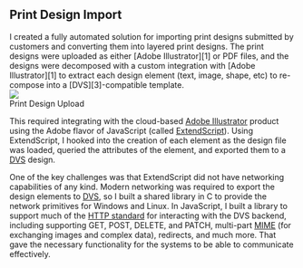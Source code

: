 ## Print Design Import

<div class="pure-g">
<div class="pure-u-2-3" markdown="1">
I created a fully automated solution for importing print designs submitted by customers
and converting them into layered print designs. The print designs were uploaded as
either [Adobe Illustrator][1] or PDF files, and the designs were decomposed with a
custom integration with [Adobe Illustrator][1] to extract each design element (text,
image, shape, etc) to re-compose into a [DVS][3]-compatible template.
</div>

<div class="pure-u-1-3">
  <img class="screenshot" src="/images/opensoft/smock-upload.png">
  <figcaption>Print Design Upload</figcaption>
</div>
</div>

This required integrating with the cloud-based [Adobe Illustrator][1] product using the
Adobe flavor of JavaScript (called [ExtendScript][2]). Using ExtendScript, I hooked into
the creation of each element as the design file was loaded, queried the attributes of the
element, and exported them to a [DVS][3] design.

One of the key challenges was that ExtendScript did not have networking capabilities of
any kind. Modern networking was required to export the design elements to [DVS][3], so I
built a shared library in C to provide the network primitives for Windows and Linux. In
JavaScript, I built a library to support much of the [HTTP standard][4] for interacting
with the DVS backend, including supporting GET, POST, DELETE, and PATCH, multi-part
[MIME][5] (for exchanging images and complex data), redirects, and much more. That gave
the necessary functionality for the systems to be able to communicate effectively.

[1]: https://www.adobe.com/products/illustrator.html
[2]: https://extendscript.docsforadobe.dev/introduction/extendscript-overview.html
[3]: /opensoft/da-vinci-service
[4]: https://www.w3.org/Protocols/
[5]: https://datatracker.ietf.org/doc/html/rfc1341
